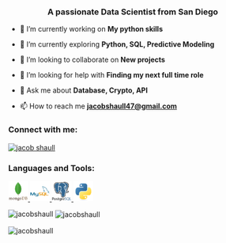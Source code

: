 <h3 align="center">A passionate Data Scientist from San Diego</h3>

- 🔭 I’m currently working on **My python skills**

- 🌱 I’m currently exploring **Python, SQL, Predictive Modeling**

- 👯 I’m looking to collaborate on **New projects**

- 🤝 I’m looking for help with **Finding my next full time role**

- 💬 Ask me about **Database, Crypto, API**

- 📫 How to reach me **jacobshaull47@gmail.com**

<h3 align="left">Connect with me:</h3>
<p align="left">
<a href="https://linkedin.com/in/jacob shaull" target="blank"><img align="center" src="https://raw.githubusercontent.com/rahuldkjain/github-profile-readme-generator/master/src/images/icons/Social/linked-in-alt.svg" alt="jacob shaull" height="30" width="40" /></a>
</p>

<h3 align="left">Languages and Tools:</h3>
<p align="left"> <a href="https://www.mongodb.com/" target="_blank" rel="noreferrer"> <img src="https://raw.githubusercontent.com/devicons/devicon/master/icons/mongodb/mongodb-original-wordmark.svg" alt="mongodb" width="40" height="40"/> </a> <a href="https://www.mysql.com/" target="_blank" rel="noreferrer"> <img src="https://raw.githubusercontent.com/devicons/devicon/master/icons/mysql/mysql-original-wordmark.svg" alt="mysql" width="40" height="40"/> </a> <a href="https://www.postgresql.org" target="_blank" rel="noreferrer"> <img src="https://raw.githubusercontent.com/devicons/devicon/master/icons/postgresql/postgresql-original-wordmark.svg" alt="postgresql" width="40" height="40"/> </a> <a href="https://www.python.org" target="_blank" rel="noreferrer"> <img src="https://raw.githubusercontent.com/devicons/devicon/master/icons/python/python-original.svg" alt="python" width="40" height="40"/> </a> </p>

<p><img align="left" src="https://github-readme-stats.vercel.app/api/top-langs?username=jacobshaull&show_icons=true&locale=en&layout=compact" alt="jacobshaull" /></p>

<p>&nbsp;<img align="center" src="https://github-readme-stats.vercel.app/api?username=jacobshaull&show_icons=true&locale=en" alt="jacobshaull" /></p>

<p><img align="center" src="https://github-readme-streak-stats.herokuapp.com/?user=jacobshaull&" alt="jacobshaull" /></p>
